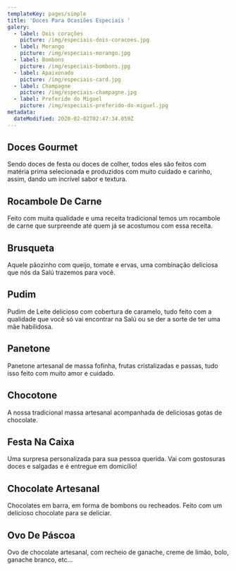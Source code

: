 ```yaml
---
templateKey: pages/simple
title: 'Doces Para Ocasiões Especiais '
galery:
  - label: Dois corações
    picture: /img/especiais-dois-coracoes.jpg
  - label: Morango
    picture: /img/especiais-morango.jpg
  - label: Bombons
    picture: /img/especiais-bombons.jpg
  - label: Apaixonado
    picture: /img/especiais-card.jpg
  - label: Champagne
    picture: /img/especiais-champagne.jpg
  - label: Preferido do Miguel
    picture: /img/especiais-preferido-do-miguel.jpg
metadata:
  dateModified: 2020-02-02T02:47:34.059Z
---
```

## Doces Gourmet

Sendo doces de festa ou doces de colher, todos eles são feitos com matéria prima selecionada e produzidos com muito cuidado e carinho, assim, dando um incrível sabor e textura.

## Rocambole De Carne

Feito com muita qualidade e uma receita tradicional temos um rocambole de carne que surpreende até quem já se acostumou com essa receita.

## Brusqueta

Aquele pãozinho com queijo, tomate e ervas, uma combinação deliciosa que nós da Salú trazemos para você.

## Pudim

Pudim de Leite delicioso com cobertura de caramelo, tudo feito com a qualidade que você só vai encontrar na Salú ou se der a sorte de ter uma mãe habilidosa.

## Panetone

Panetone artesanal de massa fofinha, frutas cristalizadas e passas, tudo isso feito com muito amor e cuidado.

## Chocotone

A nossa tradicional massa artesanal acompanhada de deliciosas gotas de chocolate.

## Festa Na Caixa

Uma surpresa personalizada para sua pessoa querida. Vai com gostosuras doces e salgadas e é entregue em domicílio!

## Chocolate Artesanal

Chocolates em barra, em forma de bombons ou recheados. Feito com um delicioso chocolate para se deliciar.

## Ovo De Páscoa

Ovo de chocolate artesanal, com recheio de ganache, creme de limão, bolo, ganache branco, etc…
